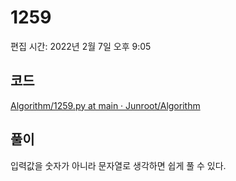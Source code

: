 # 1259

편집 시간: 2022년 2월 7일 오후 9:05

## 코드

[Algorithm/1259.py at main · Junroot/Algorithm](https://github.com/Junroot/Algorithm/blob/main/backjoon/1259.py)

## 풀이

입력값을 숫자가 아니라 문자열로 생각하면 쉽게 풀 수 있다.
